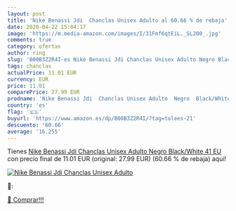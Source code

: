 ```yaml
---
layout: post
title: 'Nike Benassi Jdi  Chanclas Unisex Adulto al 60.66 % de rebaja'
date: 2020-04-22 15:04:17
image: 'https://m.media-amazon.com/images/I/31Fmf6qtEiL._SL200_.jpg'
comments: true
category: ofertas
author: ring
slug: 'B00B3Z2R4I-es Nike Benassi Jdi Chanclas Unisex Adulto Negro Black/White...'
tags: chanclas
actualPrice: 11.01 EUR
currency: EUR
price: 11.01
comparePrice: 27.99 EUR
prodname: 'Nike Benassi Jdi  Chanclas Unisex Adulto  Negro  Black/White   41 EU'
country: 'es'
flag: '🇪🇸'
buyurl: 'https://www.amazon.es/dp/B00B3Z2R4I/?tag=tolees-21'
descuento: '60.66'
average: '16.255'
---
```


Tienes [Nike Benassi Jdi  Chanclas Unisex Adulto  Negro  Black/White   41 EU](https://www.amazon.es/dp/B00B3Z2R4I/?tag=tolees-21) con precio final de  11.01 EUR (original: 27.99 EUR) (60.66 %  de rebaja) aqui!

[![Nike Benassi Jdi  Chanclas Unisex Adulto](https://m.media-amazon.com/images/I/31Fmf6qtEiL._SL200_.jpg)](https://www.amazon.es/dp/B00B3Z2R4I/?tag=tolees-21)

🔎:


[🛒 Comprar!!!](https://www.amazon.es/dp/B00B3Z2R4I/?tag=tolees-21)

